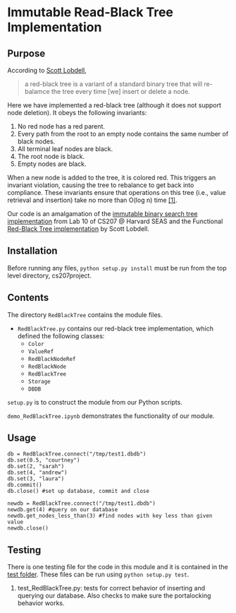 # Immutable Read-Black Tree Implementation

## Purpose
According to [Scott Lobdell](http://scottlobdell.me/2016/02/purely-functional-red-black-trees-python/), 
> a red-black tree is a variant of a standard binary tree that will re-balamce the tree every time [we] insert or delete a node. 

Here we have implemented a red-black tree (although it does not support node deletion).  It obeys the following invariants:
1. No red node has a red parent.
2. Every path from the root to an empty node contains the same number of black nodes.
3. All terminal leaf nodes are black.
4. The root node is black. 
5. Empty nodes are black.

When a new node is added to the tree, it is colored red. This triggers an invariant violation, causing the tree to rebalance to get back into compliance. These invariants ensure that operations on this tree (i.e., value retrieval and insertion) take no more than O(log n) time [[1]](https://dl.dropboxusercontent.com/u/75194/okasakiredblack99.pdf).

Our code is an amalgamation of the [immutable binary search tree implementation](https://github.com/iacs-cs207/cs207-2016/blob/master/labs/lab10.ipynb) from Lab 10 of CS207 @ Harvard SEAS and the Functional [Red-Black Tree implementation](http://scottlobdell.me/2016/02/purely-functional-red-black-trees-python/) by Scott Lobdell. 

## Installation
Before running any files, `python setup.py install` must be run from the top level directory, cs207project. 

## Contents
The directory `RedBlackTree` contains the module files.
  - `RedBlackTree.py` contains our red-black tree implementation, which defined the following classes:
     - `Color`
     - `ValueRef`
     - `RedBlackNodeRef` 
     - `RedBlackNode` 
     - `RedBlackTree` 
     - `Storage`
     - `DBDB`

`setup.py` is to construct the module from our Python scripts. 

`demo_RedBlackTree.ipynb` demonstrates the functionality of our module.

## Usage
```
db = RedBlackTree.connect("/tmp/test1.dbdb")
db.set(0.5, "courtney")
db.set(2, "sarah")
db.set(4, "andrew")
db.set(3, "laura")
db.commit()
db.close() #set up database, commit and close

newdb = RedBlackTree.connect("/tmp/test1.dbdb")
newdb.get(4) #query on our database
newdb.get_nodes_less_than(3) #find nodes with key less than given value
newdb.close()

```

## Testing
There is one testing file for the code in this module and it is contained in the [test folder](https://github.com/slac207/cs207project/tree/master/tests). These files can be run using `python setup.py test`. 

1. test_RedBlackTree.py: tests for correct behavior of inserting and querying our database. Also checks to make sure the portalocking behavior works. 


